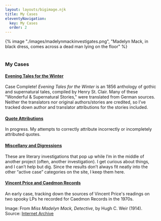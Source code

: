 ```yaml
---
layout: layouts/bigimage.njk
title: My Cases
eleventyNavigation:
  key: My Cases
  order: 2
---
```

<div class="top_container">
    {% image "./images/madelynmackinvestigates.png", "Madelyn Mack, in black dress, comes across a dead man lying on the floor" %}
</div>

<br>

<div class="message-box">
<h3>My Cases</h3>

#### [Evening Tales for the Winter](/pages/evening-tales-for-the-winter-1856/)

Case Complete! _Evening Tales for the Winter_ is an 1856 anthology of gothic and supernatural tales, compiled by Henry St. Clair. Many of these  "Wonderful & Supernatural Stories," were translated from German sources. Neither the translators nor original authors/stories are credited, so I’ve tracked down author and translator attributions for the stories included.

#### [Quote Attributions](/pages/quote-attributions/)

In progress. My attempts to correctly attribute incorrectly or incompletely attributed quotes.

#### [Miscellany and Digressions](/pages/miscellany-and-digressions/)

These are literary investigations that pop up while I’m in the middle of another project (often, another investigation). I get curious about things, and I can’t help but dig. Since the results don’t always fit neatly into the other “active case” categories on the site, I keep them here.

#### [Vincent Price and Caedmon Records](/pages/vincent-price-and-caedmon-records/)

An early case, tracking down the sources of Vincent Price's readings on two spooky LPs he recorded for Caedmon Records in the 1970s.
</div>

<p class="credit">
 Image: From <em>Miss Madelyn Mack, Detective</em>, by Hugh C. Weir (1914).  Source: <a href="https://archive.org/details/missmadelynmack00massgoog/page/n10/mode/2up">Internet Archive</a>
</p>

